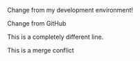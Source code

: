 Change from my development environment!

Change from GitHub

This is a completely different line.

This is a merge conflict
